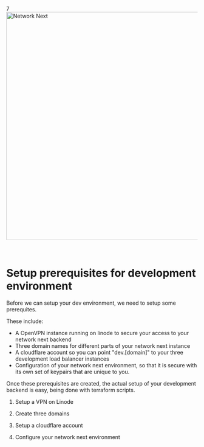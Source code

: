 7<img src="https://static.wixstatic.com/media/799fd4_0512b6edaeea4017a35613b4c0e9fc0b~mv2.jpg/v1/fill/w_1200,h_140,al_c,q_80,usm_0.66_1.00_0.01/networknext_logo_colour_black_RGB_tightc.jpg" alt="Network Next" width="600"/>

<br>

# Setup prerequisites for development environment

Before we can setup your dev environment, we need to setup some prerequites.

These include:

* A OpenVPN instance running on linode to secure your access to your network next backend
* Three domain names for different parts of your network next instance
* A cloudflare account so you can point "dev.[domain]" to your three development load balancer instances
* Configuration of your network next environment, so that it is secure with its own set of keypairs that are unique to you.

Once these prerequisites are created, the actual setup of your development backend is easy, being done with terraform scripts.

1. Setup a VPN on Linode

2. Create three domains

3. Setup a cloudflare account

4. Configure your network next environment
